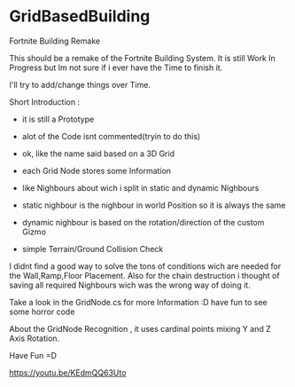 # GridBasedBuilding
Fortnite Building Remake


This  should be a remake of the Fortnite Building System.
It is still Work In Progress but Im not sure if i ever have the Time to finish it.

I'll try to add/change things over Time.



Short Introduction : 

- it is still a Prototype
- alot of the Code isnt commented(tryin to do this)

- ok, like the name said based on a  3D Grid
- each Grid Node stores some Information
- like Nighbours about wich i split in static and dynamic Nighbours
- static nighbour is the nighbour in world Position so it is always the same
- dynamic nighbour is based on the rotation/direction of the custom Gizmo

- simple Terrain/Ground Collision Check


I didnt find a good way to solve the tons of conditions wich are needed for the Wall,Ramp,Floor Placement.
Also for the chain destruction i thought of saving all required Nighbours wich was the wrong way of doing it.

Take a look in the GridNode.cs for more Information :D have fun to see some horror code

About the GridNode Recognition , it uses cardinal points mixing Y and Z Axis Rotation.

Have Fun =D

https://youtu.be/KEdmQQ63Uto


